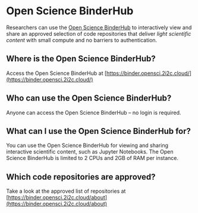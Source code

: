 # Open Science BinderHub

Researchers can use the [Open Science BinderHub](https://binder.opensci.2i2c.cloud/) to interactively view and share an approved selection of code repositories that deliver *light scientific content* with small compute and no barriers to authentication.

## Where is the Open Science BinderHub?

Access the Open Science BinderHub at [https://binder.opensci.2i2c.cloud/](https://binder.opensci.2i2c.cloud/)

## Who can use the Open Science BinderHub?

Anyone can access the Open Science BinderHub – no login is required.

## What can I use the Open Science BinderHub for?

You can use the Open Science BinderHub for viewing and sharing interactive scientific content, such as Jupyter Notebooks. The Open Science BinderHub is limited to 2 CPUs and 2GB of RAM per instance.

## Which code repositories are approved?

Take a look at the approved list of repositories at [https://binder.opensci.2i2c.cloud/about](https://binder.opensci.2i2c.cloud/about)
